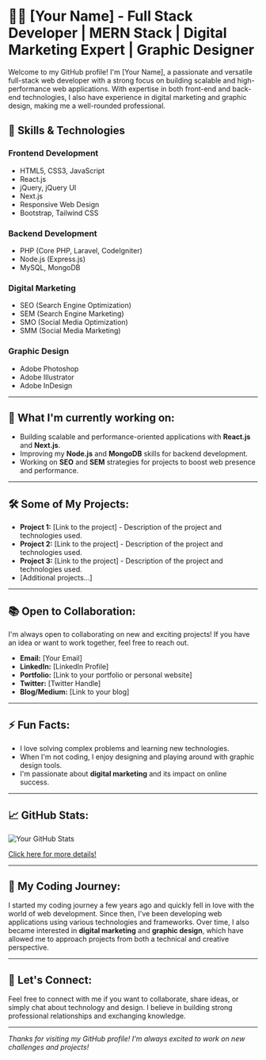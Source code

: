 # 👨‍💻 **[Your Name] - Full Stack Developer | MERN Stack | Digital Marketing Expert | Graphic Designer**

Welcome to my GitHub profile! I'm [Your Name], a passionate and versatile full-stack web developer with a strong focus on building scalable and high-performance web applications. With expertise in both front-end and back-end technologies, I also have experience in digital marketing and graphic design, making me a well-rounded professional. 

## 🚀 **Skills & Technologies**

### **Frontend Development**
- HTML5, CSS3, JavaScript
- React.js
- jQuery, jQuery UI
- Next.js
- Responsive Web Design
- Bootstrap, Tailwind CSS

### **Backend Development**
- PHP (Core PHP, Laravel, CodeIgniter)
- Node.js (Express.js)
- MySQL, MongoDB

### **Digital Marketing**
- SEO (Search Engine Optimization)
- SEM (Search Engine Marketing)
- SMO (Social Media Optimization)
- SMM (Social Media Marketing)

### **Graphic Design**
- Adobe Photoshop
- Adobe Illustrator
- Adobe InDesign

---

## 🌱 **What I'm currently working on:**
- Building scalable and performance-oriented applications with **React.js** and **Next.js**.
- Improving my **Node.js** and **MongoDB** skills for backend development.
- Working on **SEO** and **SEM** strategies for projects to boost web presence and performance.

---

## 🛠️ **Some of My Projects:**
- **Project 1:** [Link to the project] - Description of the project and technologies used.
- **Project 2:** [Link to the project] - Description of the project and technologies used.
- **Project 3:** [Link to the project] - Description of the project and technologies used.
- [Additional projects...]

---

## 📚 **Open to Collaboration:**
I'm always open to collaborating on new and exciting projects! If you have an idea or want to work together, feel free to reach out.

- **Email:** [Your Email]
- **LinkedIn:** [LinkedIn Profile]
- **Portfolio:** [Link to your portfolio or personal website]
- **Twitter:** [Twitter Handle]
- **Blog/Medium:** [Link to your blog]

---

## ⚡ **Fun Facts:**
- I love solving complex problems and learning new technologies.
- When I'm not coding, I enjoy designing and playing around with graphic design tools.
- I'm passionate about **digital marketing** and its impact on online success.

---

## 📈 **GitHub Stats:**

![Your GitHub Stats](https://github-readme-stats.vercel.app/api?username=YourGitHubUsername&show_icons=true&hide_title=true&count_private=true&hide=prs)

[Click here for more details!](https://github.com/YourGitHubUsername)

---

## 📑 **My Coding Journey:**

I started my coding journey a few years ago and quickly fell in love with the world of web development. Since then, I've been developing web applications using various technologies and frameworks. Over time, I also became interested in **digital marketing** and **graphic design**, which have allowed me to approach projects from both a technical and creative perspective.

---

## 🤝 **Let's Connect:**
Feel free to connect with me if you want to collaborate, share ideas, or simply chat about technology and design. I believe in building strong professional relationships and exchanging knowledge.

---

*Thanks for visiting my GitHub profile! I'm always excited to work on new challenges and projects!*
